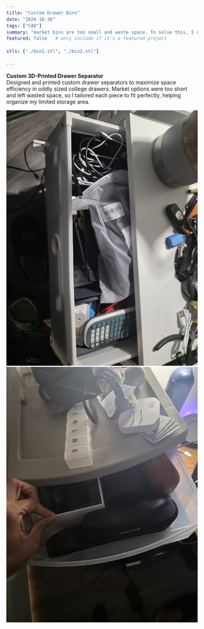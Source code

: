 ```yaml
---
title: "Custom Drawer Bins"
date: "2024-10-36"
tags: ["CAD"]
summary: "market bins are too small and waste space. To solve this, I designed custom bins"
featured: false   # only include if it's a featured project

stls: ["./bin1.stl", "./bin2.stl"]

---
```


**Custom 3D-Printed Drawer Separator**  
Designed and printed custom drawer separators to maximize space efficiency in oddly sized college drawers. Market options were too short and left wasted space, so I tailored each piece to fit perfectly, helping organize my limited storage area.

![alt text](image_974257.jpg)
![alt text](image_166518.jpg)